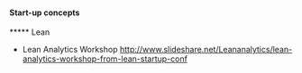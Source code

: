 
#### Start-up concepts
***** Lean
- Lean Analytics Workshop    http://www.slideshare.net/Leananalytics/lean-analytics-workshop-from-lean-startup-conf


